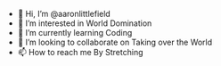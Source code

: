 - 👋 Hi, I’m @aaronlittlefield
- 👀 I’m interested in World Domination
- 🌱 I’m currently learning Coding
- 💞️ I’m looking to collaborate on Taking over the World
- 📫 How to reach me By Stretching

<!---
aaronlittlefield/aaronlittlefield is a ✨ special ✨ repository because its `README.md` (this file) appears on your GitHub profile.
You can click the Preview link to take a look at your changes.
--->

